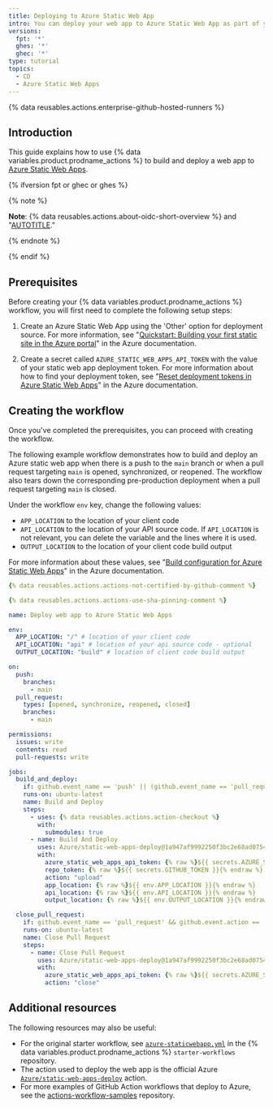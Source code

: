 ```yaml
---
title: Deploying to Azure Static Web App
intro: You can deploy your web app to Azure Static Web App as part of your continuous deployment (CD) workflows.
versions:
  fpt: '*'
  ghes: '*'
  ghec: '*'
type: tutorial
topics:
  - CD
  - Azure Static Web Apps
---
```

 
{% data reusables.actions.enterprise-github-hosted-runners %}

## Introduction

This guide explains how to use {% data variables.product.prodname_actions %} to build and deploy a web app to [Azure Static Web Apps](https://azure.microsoft.com/services/app-service/static/).

{% ifversion fpt or ghec or ghes %}

{% note %}

**Note**: {% data reusables.actions.about-oidc-short-overview %} and "[AUTOTITLE](/actions/deployment/security-hardening-your-deployments/configuring-openid-connect-in-azure)."

{% endnote %}

{% endif %}

## Prerequisites

Before creating your {% data variables.product.prodname_actions %} workflow, you will first need to complete the following setup steps:

1. Create an Azure Static Web App using the 'Other' option for deployment source. For more information, see "[Quickstart: Building your first static site in the Azure portal](https://docs.microsoft.com/azure/static-web-apps/get-started-portal)" in the Azure documentation.

1. Create a secret called `AZURE_STATIC_WEB_APPS_API_TOKEN` with the value of your static web app deployment token. For more information about how to find your deployment token, see "[Reset deployment tokens in Azure Static Web Apps](https://docs.microsoft.com/azure/static-web-apps/deployment-token-management)" in the Azure documentation.

## Creating the workflow

Once you've completed the prerequisites, you can proceed with creating the workflow.

The following example workflow demonstrates how to build and deploy an Azure static web app when there is a push to the `main` branch or when a pull request targeting `main` is opened, synchronized, or reopened. The workflow also tears down the corresponding pre-production deployment when a pull request targeting `main` is closed.

Under the workflow `env` key, change the following values:
- `APP_LOCATION` to the location of your client code
- `API_LOCATION` to the location of your API source code. If `API_LOCATION` is not relevant, you can delete the variable and the lines where it is used.
- `OUTPUT_LOCATION` to the location of your client code build output

For more information about these values, see "[Build configuration for Azure Static Web Apps](https://docs.microsoft.com/azure/static-web-apps/build-configuration?tabs=github-actions)" in the Azure documentation.

```yaml copy
{% data reusables.actions.actions-not-certified-by-github-comment %}

{% data reusables.actions.actions-use-sha-pinning-comment %}

name: Deploy web app to Azure Static Web Apps

env:
  APP_LOCATION: "/" # location of your client code
  API_LOCATION: "api" # location of your api source code - optional
  OUTPUT_LOCATION: "build" # location of client code build output

on:
  push:
    branches:
      - main
  pull_request:
    types: [opened, synchronize, reopened, closed]
    branches:
      - main

permissions:
  issues: write
  contents: read
  pull-requests: write

jobs:
  build_and_deploy:
    if: github.event_name == 'push' || (github.event_name == 'pull_request' && github.event.action != 'closed')
    runs-on: ubuntu-latest
    name: Build and Deploy
    steps:
      - uses: {% data reusables.actions.action-checkout %}
        with:
          submodules: true
      - name: Build And Deploy
        uses: Azure/static-web-apps-deploy@1a947af9992250f3bc2e68ad0754c0b0c11566c9
        with:
          azure_static_web_apps_api_token: {% raw %}${{ secrets.AZURE_STATIC_WEB_APPS_API_TOKEN }}{% endraw %}
          repo_token: {% raw %}${{ secrets.GITHUB_TOKEN }}{% endraw %}
          action: "upload"
          app_location: {% raw %}${{ env.APP_LOCATION }}{% endraw %}
          api_location: {% raw %}${{ env.API_LOCATION }}{% endraw %}
          output_location: {% raw %}${{ env.OUTPUT_LOCATION }}{% endraw %}

  close_pull_request:
    if: github.event_name == 'pull_request' && github.event.action == 'closed'
    runs-on: ubuntu-latest
    name: Close Pull Request
    steps:
      - name: Close Pull Request
        uses: Azure/static-web-apps-deploy@1a947af9992250f3bc2e68ad0754c0b0c11566c9
        with:
          azure_static_web_apps_api_token: {% raw %}${{ secrets.AZURE_STATIC_WEB_APPS_API_TOKEN }}{% endraw %}
          action: "close"
```

## Additional resources

The following resources may also be useful:

- For the original starter workflow, see [`azure-staticwebapp.yml`](https://github.com/actions/starter-workflows/blob/main/deployments/azure-staticwebapp.yml) in the {% data variables.product.prodname_actions %} `starter-workflows` repository.
- The action used to deploy the web app is the official Azure [`Azure/static-web-apps-deploy`](https://github.com/Azure/static-web-apps-deploy) action.
- For more examples of GitHub Action workflows that deploy to Azure, see the [actions-workflow-samples](https://github.com/Azure/actions-workflow-samples) repository.

